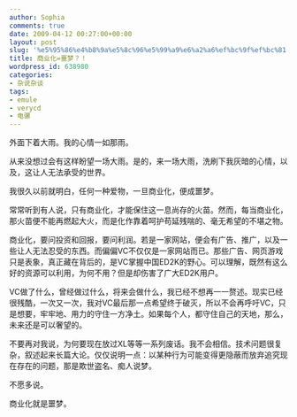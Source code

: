 ```yaml
---
author: Sophia
comments: true
date: 2009-04-12 00:27:00+00:00
layout: post
slug: '%e5%95%86%e4%b8%9a%e5%8c%96%e5%99%a9%e6%a2%a6%ef%bc%9f%ef%bc%81'
title: 商业化=噩梦？！
wordpress_id: 638980
categories:
- 杂说杂谈
tags:
- emule
- verycd
- 电骡
---
```


外面下着大雨。我的心情一如那雨。

 

从来没想过会有这样盼望一场大雨。是的，来一场大雨，洗刷下我灰暗的心情，以及，这让人无法承受的世界。

 

我很久以前就明白，任何一种爱物，一旦商业化，便成噩梦。

 

常常听到有人说，只有商业化，才能保住这一息尚存的火苗。然而，每当商业化，那火苗便不能再燃起大火，而是化作靠着呵护苟延残喘的、毫无希望的不堪之物。

 

商业化，要问投资和回报，要问利润。若是一家网站，便会有广告、推广，以及一些让人无法忍受的东西。而偏偏VC不仅仅是一家网站而已。那些广告、网页游戏只是表象，真正藏在背后的，是VC掌握中国ED2K的野心。可以理解，既然有这么好的资源可以利用，为何不用？但是却伤害了广大ED2K用户。

 

VC做了什么，曾经做过什么，将来会做什么，我已经不想再一一赘述。现实已经很残酷，一次又一次，我对VC最后那一点希望终于破灭，所以不会再呼吁VC，只是想要，牢牢地、用力的守住一方净土。如果每个人，都守住自己的天地，那么，未来还是可以奢望的。

 

不要再对我说，为何要现在放过XL等等一系列废话。我不会相信。技术问题很复杂，叙述起来长篇大论。仅仅说明一点：以某种行为可能变得更隐蔽而放弃追究现在存在的问题，那是欺世盗名、痴人说梦。

 

不愿多说。

 

商业化就是噩梦。

